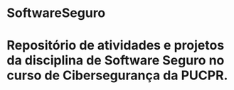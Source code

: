 # SoftwareSeguro
# Repositório de atividades e projetos da disciplina de Software Seguro no curso de Cibersegurança da PUCPR. 
